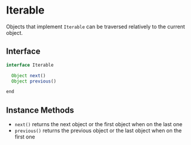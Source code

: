 # Iterable

Objects that implement `Iterable` can be traversed relatively to the current object.

## Interface

```javascript
interface Iterable

  Object next()
  Object previous()

end
```

## Instance Methods

- `next()` returns the next object or the first object when on the last one
- `previous()` returns the previous object or the last object when on the first one
